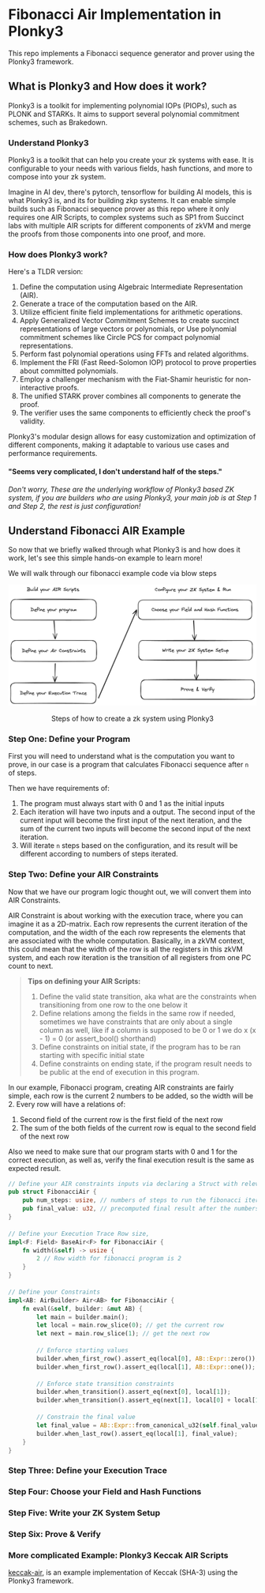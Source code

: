 # Fibonacci Air Implementation in Plonky3

This repo implements a Fibonacci sequence generator and prover using the Plonky3 framework.

## What is Plonky3 and How does it work?

Plonky3 is a toolkit for implementing polynomial IOPs (PIOPs), such as PLONK and STARKs. It aims to support several polynomial commitment schemes, such as Brakedown.

### Understand Plonky3

Plonky3 is a toolkit that can help you create your zk systems with ease. It is configurable to your needs with various fields, hash functions, and more to compose into your zk system. 

Imagine in AI dev, there's pytorch, tensorflow for building AI models, this is what Plonky3 is, and its for building zkp systems. It can enable simple builds such as Fibonacci sequence prover as this repo where it only requires one AIR Scripts, to complex systems such as SP1 from Succinct labs with multiple AIR scripts for different components of zkVM and merge the proofs from those components into one proof, and more.

### How does Plonky3 work?

Here's a TLDR version:

1. Define the computation using Algebraic Intermediate Representation (AIR).
2. Generate a trace of the computation based on the AIR.
3. Utilize efficient finite field implementations for arithmetic operations.
4. Apply Generalized Vector Commitment Schemes to create succinct representations of large vectors or polynomials, or Use polynomial commitment schemes like Circle PCS for compact polynomial representations.
5. Perform fast polynomial operations using FFTs and related algorithms.
6. Implement the FRI (Fast Reed-Solomon IOP) protocol to prove properties about committed polynomials.
7. Employ a challenger mechanism with the Fiat-Shamir heuristic for non-interactive proofs.
8. The unified STARK prover combines all components to generate the proof.
9. The verifier uses the same components to efficiently check the proof's validity.

Plonky3's modular design allows for easy customization and optimization of different components, making it adaptable to various use cases and performance requirements.

#### "Seems very complicated, I don't understand half of the steps."
*Don't worry, These are the underlying workflow of Plonky3 based ZK system, if you are builders who are using Plonky3, your main job is at Step 1 and Step 2, the rest is just configuration!*

## Understand Fibonacci AIR Example

So now that we briefly walked through what Plonky3 is and how does it work, let's see this simple hands-on example to learn more!

We will walk through our fibonacci example code via blow steps

![Plonky3 Steps](./pics/Plonky3%20Steps.png)

<center>Steps of how to create a zk system using Plonky3</center>

### Step One: Define your Program

First you will need to understand what is the computation you want to prove, in our case is a program that calculates Fibonacci sequence after `n` of steps.

Then we have requirements of:
1. The program must always start with 0 and 1 as the initial inputs
2. Each iteration will have two inputs and a output. The second input of the current input will become the first input of the next iteration, and the sum of the current two inputs will become the second input of the next iteration.
3. Will iterate `n` steps based on the configuration, and its result will be different according to numbers of steps iterated.

### Step Two: Define your AIR Constraints

Now that we have our program logic thought out, we will convert them into AIR Constraints.

AIR Constraint is about working with the execution trace, where you can imagine it as a 2D-matrix. Each row represents the current iteration of the computation, and the width of the each row represents the elements that are associated with the whole computation. Basically, in a zkVM context, this could mean that the width of the row is all the registers in this zkVM system, and each row iteration is the transition of all registers from one PC count to next.

>**Tips on defining your AIR Scripts:**
>1. Define the valid state transition, aka what are the constraints when transitioning from one row to the one below it
>2. Define relations among the fields in the same row if needed, sometimes we have constraints that are only about a single column as well, like if a column is supposed to be 0 or 1 we do x (x - 1) = 0 (or assert_bool() shorthand)
>3. Define constraints on initial state, if the program has to be ran starting with specific initial state
>4. Define constraints on ending state, if the program result needs to be public at the end of execution in this program.

In our example, Fibonacci program, creating AIR constraints are fairly simple, each row is the current 2 numbers to be added, so the width will be 2. Every row will have a relations of:
1. Second field of the current row is the first field of the next row
2. The sum of the both fields of the current row is equal to the second field of the next row

Also we need to make sure that our program starts with 0 and 1 for the correct execution, as well as, verify the final execution result is the same as expected result.

```rust
// Define your AIR constraints inputs via declaring a Struct with relevant inputs inside it.
pub struct FibonacciAir {
    pub num_steps: usize, // numbers of steps to run the fibonacci iterations
    pub final_value: u32, // precomputed final result after the numbers of steps.
}

// Define your Execution Trace Row size, 
impl<F: Field> BaseAir<F> for FibonacciAir {
    fn width(&self) -> usize {
        2 // Row width for fibonacci program is 2
    }
}

// Define your Constraints
impl<AB: AirBuilder> Air<AB> for FibonacciAir {
    fn eval(&self, builder: &mut AB) {
        let main = builder.main();
        let local = main.row_slice(0); // get the current row
        let next = main.row_slice(1); // get the next row

        // Enforce starting values
        builder.when_first_row().assert_eq(local[0], AB::Expr::zero());
        builder.when_first_row().assert_eq(local[1], AB::Expr::one());

        // Enforce state transition constraints
        builder.when_transition().assert_eq(next[0], local[1]);
        builder.when_transition().assert_eq(next[1], local[0] + local[1]);

        // Constrain the final value
        let final_value = AB::Expr::from_canonical_u32(self.final_value);
        builder.when_last_row().assert_eq(local[1], final_value);
    }
}
```

### Step Three: Define your Execution Trace

### Step Four: Choose your Field and Hash Functions

### Step Five: Write your ZK System Setup

### Step Six: Prove & Verify

### More complicated Example: Plonky3 Keccak AIR Scripts
[keccak-air](https://github.com/Plonky3/Plonky3/tree/main/keccak-air), is an example implementation of Keccak (SHA-3) using the Plonky3 framework.